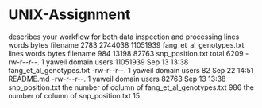 # UNIX-Assignment
describes your workflow for both data inspection and processing
  lines words bytes filename 2783  2744038 11051939 fang_et_al_genotypes.txt
   lines words bytes filename 984 13198 82763 snp_position.txt
total 6209
-rw-r--r--. 1 yaweil domain users 11051939 Sep 13 13:38 fang_et_al_genotypes.txt
-rw-r--r--. 1 yaweil domain users       82 Sep 22 14:51 README.md
-rw-r--r--. 1 yaweil domain users    82763 Sep 13 13:38 snp_position.txt
 the number of column of fang_et_al_genotypes.txt 986
  the number of column of snp_position.txt 15
